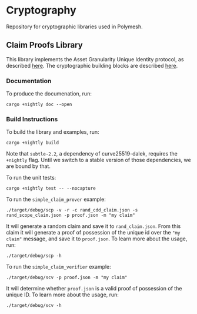 # Cryptography
Repository for cryptographic libraries used in Polymesh.

## Claim Proofs Library
This library implements the Asset Granularity Unique Identity protocol, as described [here][wiki_main_design]. The  cryptographic building blocks are described [here][wiki_crypto_design].

### Documentation
To produce the documenation, run:
```
cargo +nightly doc --open
```
### Build Instructions
To build the library and examples, run:
```
cargo +nightly build
```
Note that `subtle-2.2`, a dependency of curve25519-dalek, requires the `+nightly` flag. Until we switch to a stable version of those dependencies, we are bound by that.

To run the unit tests:
```
cargo +nightly test -- --nocapture
```

To run the `simple_claim_prover` example:
```
./target/debug/scp -v -r -c rand_cdd_claim.json -s rand_scope_claim.json -p proof.json -m "my claim"
```
It will generate a random claim and save it to `rand_claim.json`. From this claim it will generate a proof of possession of the unique id over the `"my claim"` message, and save it to `proof.json`.
To learn more about the usage, run:
```
./target/debug/scp -h
```

To run the `simple_claim_verifier` example:
```
./target/debug/scv -p proof.json -m "my claim"
```
It will determine whether `proof.json` is a valid proof of possession of the unique ID.
To learn more about the usage, run:
```
./target/debug/scv -h
```

[wiki_main_design]: https://polymath.atlassian.net/wiki/spaces/PC/pages/172523576/Asset+Granularity+Unique+Identity
[wiki_crypto_design]: https://polymath.atlassian.net/wiki/spaces/CE/pages/202571817/Claim+Proof+Prototype
